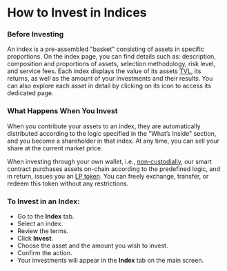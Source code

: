 # How to Invest in Indices

### Before Investing
An index is a pre-assembled "basket" consisting of assets in specific proportions. On the index page, you can find details such as: description, composition and proportions of assets, selection methodology, risk level, and service fees. Each index displays the value of its assets [TVL](glossary.md#tvl), its returns, as well as the amount of your investments and their results. You can also explore each asset in detail by clicking on its icon to access its dedicated page.

### What Happens When You Invest
When you contribute your assets to an index, they are automatically distributed according to the logic specified in the "What’s Inside" section, and you become a shareholder in that index. At any time, you can sell your share at the current market price.

When investing through your own wallet, i.e., [non-custodially](glossary.md#не-кастодиальное-хранение), our smart contract purchases assets on-chain according to the predefined logic, and in return, issues you an [LP token](glossary.md#лп-токен). You can freely exchange, transfer, or redeem this token without any restrictions.

### To Invest in an Index:
- Go to the **Index** tab.
- Select an index.
- Review the terms.
- Click **Invest**.
- Choose the asset and the amount you wish to invest.
- Confirm the action.
- Your investments will appear in the **Index** tab on the main screen.
